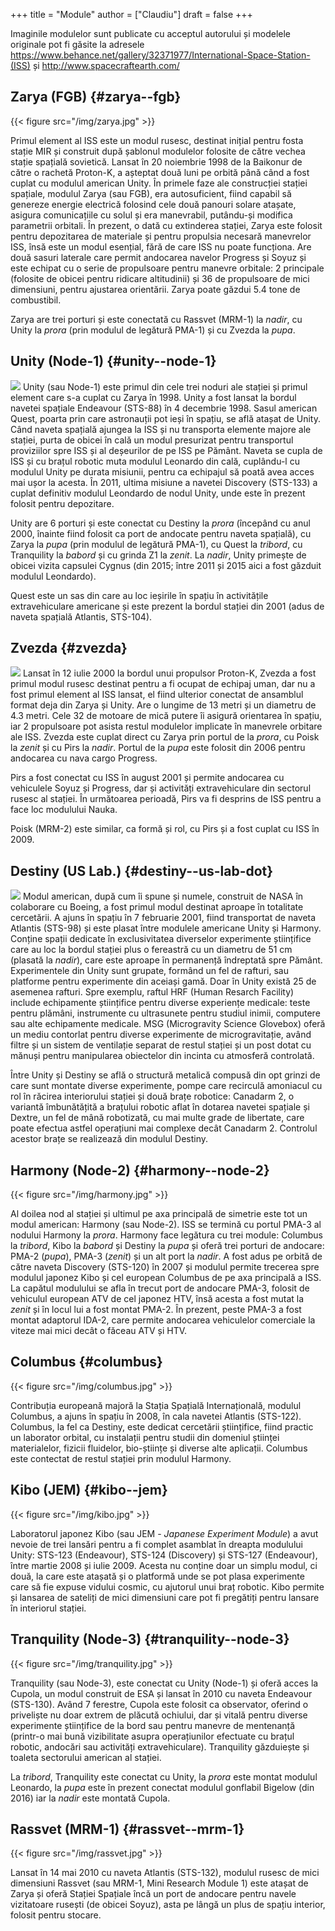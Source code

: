 +++
title = "Module"
author = ["Claudiu"]
draft = false
+++

Imaginile modulelor sunt publicate cu acceptul autorului și modelele originale pot fi găsite la adresele <https://www.behance.net/gallery/32371977/International-Space-Station-(ISS)> și <http://www.spacecraftearth.com/>


## Zarya (FGB) {#zarya--fgb}

{{< figure src="/img/zarya.jpg" >}}

Primul element al ISS este un modul rusesc, destinat inițial pentru fosta stație MIR și construit după șablonul modulelor folosite de către vechea stație spațială sovietică. Lansat în 20 noiembrie 1998 de la Baikonur de către o rachetă Proton-K, a așteptat două luni pe orbită până când a fost cuplat cu modulul american Unity. În primele faze ale construcției stației spațiale, modulul Zarya (sau FGB), era autosuficient, fiind capabil să genereze energie electrică folosind cele două panouri solare atașate, asigura comunicațiile cu solul și era manevrabil, putându-și modifica parametrii orbitali. În prezent, o dată cu extinderea stației, Zarya este folosit pentru depozitarea de materiale și pentru propulsia necesară manevrelor ISS, însă este un modul esențial, fără de care ISS nu poate funcționa. Are două sasuri laterale care permit andocarea navelor Progress și Soyuz și este echipat cu o serie de propulsoare pentru manevre orbitale: 2 principale (folosite de obicei pentru ridicare altitudinii) și 36 de propulsoare de mici dimensiuni, pentru ajustarea orientării. Zarya poate găzdui 5.4 tone de combustibil.

Zarya are trei porturi și este conectată cu Rassvet (MRM-1) la _nadir_, cu Unity la _prora_ (prin modulul de legătură PMA-1)  și cu Zvezda la _pupa_.


## Unity (Node-1) {#unity--node-1}

![](/img/unity.jpg)
Unity (sau Node-1) este primul din cele trei noduri ale stației și primul element care s-a cuplat cu Zarya în 1998. Unity a fost lansat la bordul navetei spațiale Endeavour (STS-88) în 4 decembrie 1998. Sasul american Quest, poarta prin care astronauții pot ieși în spațiu, se află atașat de Unity. Când naveta spațială ajungea la ISS și nu transporta elemente majore ale stației, purta de obicei în cală un modul presurizat pentru transportul proviziilor spre ISS și al deșeurilor de pe ISS pe Pământ. Naveta se cupla de ISS și cu brațul robotic muta modulul Leonardo din cală, cuplându-l cu modulul Unity pe durata misiunii, pentru ca echipajul să poată avea acces mai ușor la acesta. În 2011, ultima misiune a navetei Discovery (STS-133) a cuplat definitiv modulul Leondardo de nodul Unity, unde este în prezent folosit pentru depozitare.

Unity are 6 porturi și este conectat cu Destiny la _prora_ (începând cu anul 2000, înainte fiind folosit ca port de andocate pentru naveta spațială), cu Zarya la _pupa_ (prin modulul de legătură PMA-1), cu Quest la _tribord_, cu Tranquility la _babord_ și cu grinda Z1 la _zenit_. La _nadir_, Unity primește de obicei vizita capsulei Cygnus (din 2015; între 2011 și 2015 aici a fost găzduit modulul Leondardo).

Quest este un sas din care au loc ieșirile în spațiu în activitățile extravehiculare americane și este prezent la bordul stației din 2001 (adus de naveta spațială Atlantis, STS-104).


## Zvezda {#zvezda}

![](/img/zvezda.jpg)
Lansat în 12 iulie 2000 la bordul unui propulsor Proton-K, Zvezda a fost primul modul rusesc destinat pentru a fi ocupat de echipaj uman, dar nu a fost primul element al ISS lansat, el fiind ulterior conectat de ansamblul format deja din Zarya și Unity. Are o lungime de 13 metri și un diametru de 4.3 metri. Cele 32 de motoare de mică putere îi asigură orientarea în spațiu, iar 2 propulsoare pot asista restul modulelor implicate în manevrele orbitare ale ISS. Zvezda este cuplat direct cu Zarya prin portul de la _prora_, cu Poisk la _zenit_ și cu Pirs la _nadir_. Portul de la _pupa_ este folosit din 2006 pentru andocarea cu nava cargo Progress.

Pirs a fost conectat cu ISS în august 2001 și permite andocarea cu vehiculele Soyuz și Progress, dar și activități extravehiculare din sectorul rusesc al stației. În următoarea perioadă, Pirs va fi desprins de ISS pentru a face loc modulului Nauka.

Poisk (MRM-2) este similar, ca formă și rol, cu Pirs și a fost cuplat cu ISS în 2009.


## Destiny (US Lab.) {#destiny--us-lab-dot}

![](/img/destiny.jpg)
Modul american, după cum îi spune și numele, construit de NASA în colaborare cu Boeing, a fost primul modul destinat aproape în totalitate cercetării. A ajuns în spațiu în 7 februarie 2001, fiind transportat de naveta Atlantis (STS-98) și este plasat între modulele americane Unity și Harmony. Conține spații dedicate în exclusivitatea diverselor experimente științifice care au loc la bordul stației plus o fereastră cu un diametru de 51 cm (plasată la _nadir_), care este aproape în permanență îndreptată spre Pământ. Experimentele din Unity sunt grupate, formând un fel de rafturi, sau platforme pentru experimente din aceiași gamă. Doar în Unity există 25 de asemenea rafturi. Spre exemplu, raftul HRF (Human Resarch Facility) include echipamente științifice pentru diverse experiențe medicale: teste pentru plămâni, instrumente cu ultrasunete pentru studiul inimii, computere sau alte echipamente medicale. MSG (Microgravity Science Glovebox) oferă un mediu contorlat pentru diverse experimente de microgravitație, având filtre și un sistem de ventilație separat de restul stației și un post dotat cu mănuși pentru manipularea obiectelor din incinta cu atmosferă controlată.

Între Unity și Destiny se află o structură metalică compusă din opt grinzi de care sunt montate diverse experimente, pompe care recirculă amoniacul cu rol în răcirea interiorului stației și două brațe robotice: Canadarm 2, o variantă îmbunătățită a brațului robotic aflat în dotarea navetei spațiale și Dextre, un fel de mână robotizată, cu mai multe grade de libertate, care poate efectua astfel operațiuni mai complexe decât Canadarm 2. Controlul acestor brațe se realizează din modulul Destiny.


## Harmony (Node-2) {#harmony--node-2}

{{< figure src="/img/harmony.jpg" >}}

Al doilea nod al stației și ultimul pe axa principală de simetrie este tot un modul american: Harmony (sau Node-2). ISS se termină cu portul PMA-3 al nodului Harmony la _prora_. Harmony face legătura cu trei module: Columbus la _tribord_, Kibo la _babord_ și Destiny la _pupa_ și oferă trei porturi de andocare: PMA-2 (_pupa_), PMA-3 (_zenit_) și un alt port la _nadir_. A fost adus pe orbită de către naveta Discovery (STS-120) în 2007 și modulul permite trecerea spre modulul japonez Kibo și cel european Columbus de pe axa principală a ISS. La capătul modulului se afla în trecut port de andocare PMA-3, folosit de vehiculul european ATV de cel japonez HTV, însă acesta a fost mutat la _zenit_ și în locul lui a fost montat PMA-2. În prezent, peste PMA-3 a fost montat adaptorul IDA-2, care permite andocarea vehiculelor comerciale la viteze mai mici decât o făceau ATV și HTV.


## Columbus {#columbus}

{{< figure src="/img/columbus.jpg" >}}

Contribuția europeană majoră la Stația Spațială Internațională, modulul Columbus, a ajuns în spațiu în 2008, în cala navetei Atlantis (STS-122). Columbus, la fel ca Destiny, este dedicat cercetării științifice, fiind practic un laborator orbital, cu instalații pentru studii din domeniul științei materialelor, fizicii fluidelor, bio-științe și diverse alte aplicații. Columbus este contectat de restul stației prin modulul Harmony.


## Kibo (JEM) {#kibo--jem}

{{< figure src="/img/kibo.jpg" >}}

Laboratorul japonez Kibo (sau JEM - _Japanese Experiment Module_) a avut nevoie de trei lansări pentru a fi complet asamblat în dreapta modulului Unity: STS-123 (Endeavour), STS-124 (Discovery) și STS-127 (Endeavour), între martie 2008 și iulie 2009. Acesta nu conține doar un simplu modul, ci două, la care este atașată și o platformă unde se pot plasa experimente care să fie expuse vidului cosmic, cu ajutorul unui braț robotic. Kibo permite și lansarea de sateliți de mici dimensiuni care pot fi pregătiți pentru lansare în interiorul stației.


## Tranquility (Node-3) {#tranquility--node-3}

{{< figure src="/img/tranquility.jpg" >}}

Tranquility (sau Node-3), este conectat cu Unity (Node-1) și oferă acces la Cupola, un modul construit de ESA și lansat în 2010 cu naveta Endeavour (STS-130). Având 7 ferestre, Cupola este folosit ca observator, oferind o priveliște nu doar extrem de plăcută ochiului, dar și vitală pentru diverse experimente științifice de la bord sau pentru manevre de mentenanță (printr-o mai bună vizibilitate asupra operațiunilor efectuate cu brațul robotic, andocări sau activități extravehiculare). Tranquility găzduiește și toaleta sectorului american al stației.

La _tribord_, Tranquility este conectat cu Unity, la _prora_ este montat modulul Leonardo, la _pupa_ este în prezent conectat modulul gonflabil Bigelow (din 2016) iar la _nadir_ este montată Cupola.


## Rassvet (MRM-1) {#rassvet--mrm-1}

{{< figure src="/img/rassvet.jpg" >}}

Lansat în 14 mai 2010 cu naveta Atlantis (STS-132), modulul rusesc de mici dimensiuni Rassvet (sau MRM-1, Mini Research Module 1) este atașat de Zarya și oferă Stației Spațiale încă un port de andocare pentru navele vizitatoare rusești (de obicei Soyuz), asta pe lângă un plus de spațiu interior, folosit pentru stocare.